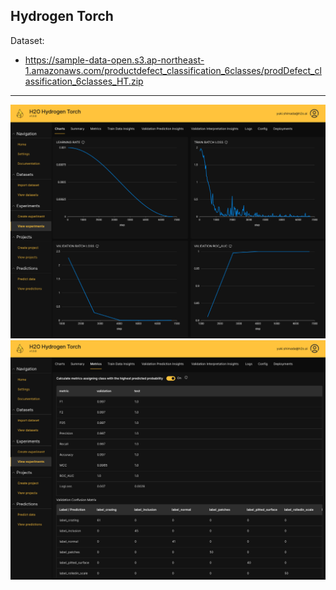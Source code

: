 ## Hydrogen Torch

Dataset: 
 - https://sample-data-open.s3.ap-northeast-1.amazonaws.com/productdefect_classification_6classes/prodDefect_classification_6classes_HT.zip

***

![学習履歴](./display_img/learning_history.png)
![スコア](./display_img/result.png)
